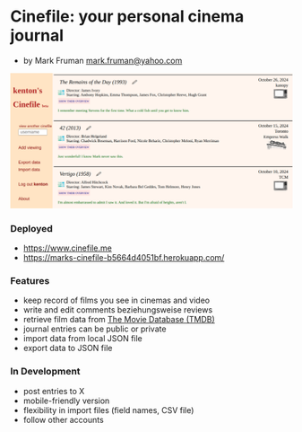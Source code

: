 # Cinefile: your personal cinema journal
- by Mark Fruman mark.fruman@yahoo.com

![Cinefile profile page](kenton_cinefile.png)

### Deployed
- https://www.cinefile.me
- https://marks-cinefile-b5664d4051bf.herokuapp.com/

### Features
- keep record of films you see in cinemas and video
- write and edit comments beziehungsweise reviews
- retrieve film data from [The Movie Database (TMDB)](https://www.themoviedb.org/)
- journal entries can be public or private
- import data from local JSON file
- export data to JSON file


### In Development
- post entries to X
- mobile-friendly version
- flexibility in import files (field names, CSV file)
- follow other accounts
